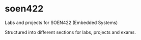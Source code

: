 # soen422
Labs and projects for SOEN422 (Embedded Systems)

Structured into different sections for labs, projects and exams.
